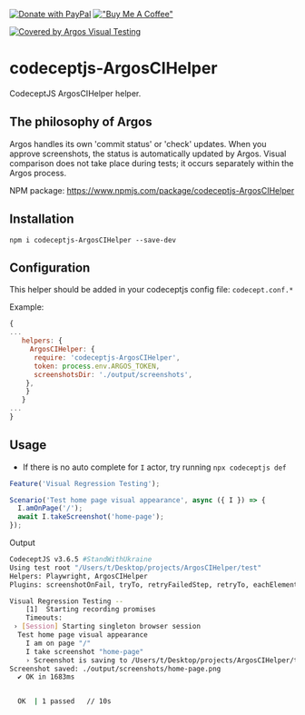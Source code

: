[![Donate with PayPal](https://img.shields.io/badge/Donate-PayPal-blue.svg)](https://paypal.me/peternguyentr?country.x=DE&locale.x=en_US)
[!["Buy Me A Coffee"](https://www.buymeacoffee.com/assets/img/custom_images/orange_img.png)](https://www.buymeacoffee.com/peternguyew)

[![Covered by Argos Visual Testing](https://argos-ci.com/badge.svg)](https://app.argos-ci.com/kobenguyent/codeceptjs-ArgosCIHelper/reference)

# codeceptjs-ArgosCIHelper

CodeceptJS ArgosCIHelper helper.

## The philosophy of Argos
Argos handles its own 'commit status' or 'check' updates. When you approve screenshots, the status is automatically updated by Argos. 
Visual comparison does not take place during tests; it occurs separately within the Argos process.

NPM package: <https://www.npmjs.com/package/codeceptjs-ArgosCIHelper>

## Installation

`npm i codeceptjs-ArgosCIHelper --save-dev`

## Configuration

This helper should be added in your codeceptjs config file: `codecept.conf.*`

Example:

```js
{
...
   helpers: {
     ArgosCIHelper: {
      require: 'codeceptjs-ArgosCIHelper',
      token: process.env.ARGOS_TOKEN,
      screenshotsDir: './output/screenshots',
    },
    }
   }
...
}
```

## Usage
- If there is no auto complete for `I` actor, try running `npx codeceptjs def`

```js
Feature('Visual Regression Testing');

Scenario('Test home page visual appearance', async ({ I }) => {
  I.amOnPage('/');
  await I.takeScreenshot('home-page');
});
```

Output

```bash
CodeceptJS v3.6.5 #StandWithUkraine
Using test root "/Users/t/Desktop/projects/ArgosCIHelper/test"
Helpers: Playwright, ArgosCIHelper
Plugins: screenshotOnFail, tryTo, retryFailedStep, retryTo, eachElement

Visual Regression Testing --
    [1]  Starting recording promises
    Timeouts: 
 › [Session] Starting singleton browser session
  Test home page visual appearance
    I am on page "/"
    I take screenshot "home-page"
    › Screenshot is saving to /Users/t/Desktop/projects/ArgosCIHelper/test/output/screenshots/home-page.png
Screenshot saved: ./output/screenshots/home-page.png
  ✔ OK in 1683ms


  OK  | 1 passed   // 10s
```
